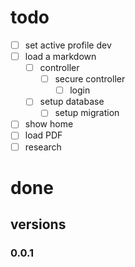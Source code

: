 # todo

- [ ] set active profile dev
- [ ] load a markdown 
    - [ ] controller
      - [ ] secure controller
        - [ ] login
    - [ ] setup database
        - [ ] setup migration
- [ ] show home
- [ ] load PDF
- [ ] research

# done

## versions

### 0.0.1

